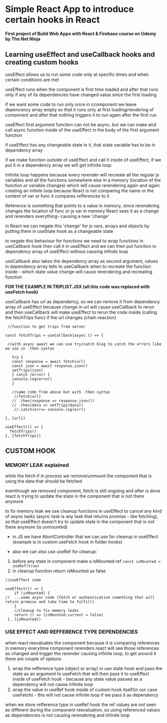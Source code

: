 # Simple React App to introduce certain hooks in React

**First project of Build Web Apps with React & Firebase course on Udemy by The Net Ninja**

## Learning useEffect and useCallback hooks and creating custom hooks

useEffect allows us to run some code only at specific times and when certain conditions are met

useEffect runs when the component is first time loaded and after that runs only if any of its dependencies have changed value since the first loading

 if we want some code to run only once in ccomponent we leave depencency array empty so that it runs only at first loading/rendering of component and after that nothing triggers it to run again after the first run

useEffect first argument function can not be async, but we can make and call async function inside of the useEffect in the body of the first argument function

if useEffect has any changeable state in it, that state variable has to be in dependency array

if we make function outside of useEffect and call it inside of useEffect, if we put it in a dependency array we will get infinite loop

infinite loop happens because every rerender will recreate all the regular js variables and all the functions somewhere else in a memory (location of the function or variable changes) which will cause rerendering again and again creating an infinte loop because React is not comparing the name or the content of var or func it compares refferences to it

Reference is something that points to a value in memory, since rerendering changes the location of func or js var in memory React sees it as a change and rerenders everything- causing a new 'change'

in React we can negate this 'change' for js vars, arrays and objects by putting them in useState hook as a changeable state

 to negate this behaviour for functions we need to wrap functions in useCallback hook then call it in useEffect and we can then put function in dependency array of useEffect without causing infinite loop

useCallback also takes the dependency array as second argument, values in dependency array tells to useCallback when to recreate the function inside - which state value change will cause rerendering and recreating function

**FOR THE EXAMPLE IN TRIPLIST.JSX (all this code was replaced with useFetch hook)**

useCallback has url as dependency, so we can remove it from dependency array of useEffect because change in url will cause useCallback to rerun and then useCallback will make useEffect to rerun the code inside (calling the fetchTrips func) if the url changes (chain reaction) 

```
 //function to get trips from server 
 
const fetchTrips = useCallback(async () => {

 //with async await we can use try/catch blog to catch the errors like we use in .then syntax  

   try {
   const response = await fetch(url)
   const json = await response.json()
   setTrips(json)
   } catch (error) {
   console.log(error)
   }

   //same code from above but with .then syntax
    //fetch(url)
   // .then(response => response.json())
   // .then(data => setTrips(data))
    //.catch(err=> console.log(err)) 

}, [url])

useEffect(() => {
  fetchTrips()
}, [fetchTrips]) 
```

## CUSTOM HOOK
 ### MEMORY LEAK explained
while the fetch if in process we remove/unmount the component that is using the data that should be fetched

eventhough we removed component, fetch is still ongoing and after is done react is trying to update the state in the component that is not there anymore

to fix memory leak we use cleanup functions in useEffect to cancel any kind of async tasks (async task is any task that returns promise - like fetching), so that useEffect doesn't try to update state in the component that is not there anymore (is unmounted)
- in JS we have AbortController that we can use for cleanup in useEffect (example is in custom useFetch hook in folder hooks)

* also we can also use useRef for cleanup:

1.  before any state in component make a isMounted ref
    `const isMounted = useRef(true)`
2.  in cleanup function return isMounted as false
 
```
//useEffect code

useEffect(() => {
    if (isMounted) {
//  ...some async code (fetch or authentication something that will return promise and take time to fulfill)
    }
    //cleanup to fix memory leaks
    return () => (isMounted.current = false)
 }, [isMounted]) 
 ```   

### USE EFFECT AND REFFERENCE TYPE DEPENDENCIES
when react reevaluates the component because it is comparing references in memory everytime component rerenders react will see those references as changed and trigger the rerender causing infinite loop, to get around it there are couple of options:
1. wrap the refference type (object or array) in use state hook and pass the state as an argument to useFetch that will then pass it to useEffect inside of useFetch hook - because any state value passed as a dependency will not cause infinite loop
2. wrap the value in useRef hook inside of custom hook itself(in our case useFetch) - this will not cause infinite loop if we pass it as dependency

when we store refference type in useRef hook the ref values are not seen as different during the component reevaluation, so using referenced values as dependencies is not causing rerendering and infinite loop


